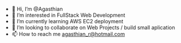 - 👋 Hi, I’m @Agasthian
- 👀 I’m interested in FullStack Web Development
- 🌱 I’m currently learning AWS EC2 deployment
- 💞️ I’m looking to collaborate on Web Projects / build small aplication
- 📫 How to reach me agasthian_r@hotmail.com

<!---
Agasthian/Agasthian is a ✨ special ✨ repository because its `README.md` (this file) appears on your GitHub profile.
You can click the Preview link to take a look at your changes.
--->
